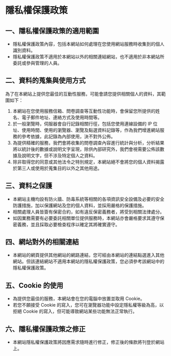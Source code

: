 # 隱私權保護政策

## 一、隱私權保護政策的適用範圍

- 隱私權保護政策內容，包括本網站如何處理在您使用網站服務時收集到的個人識別資料。
- 隱私權保護政策不適用於本網站以外的相關連結網站，也不適用於非本網站所委託或參與管理的人員。

## 二、資料的蒐集與使用方式

為了在本網站上提供您最佳的互動性服務，可能會請您提供相關個人的資料，其範圍如下：

1. 本網站在您使用服務信箱、問卷調查等互動性功能時，會保留您所提供的姓名、電子郵件地址、連絡方式及使用時間等。
2. 於一般瀏覽時，伺服器會自行記錄相關行徑，包括您使用連線設備的 IP 位址、使用時間、使用的瀏覽器、瀏覽及點選資料記錄等，作為我們增進網站服務的參考依據，此記錄為內部使用，決不對外公佈。
3. 為提供精確的服務，我們會將收集的問卷調查內容進行統計與分析，分析結果將以統計後的數據或說明文字呈現，除供內部研究外，我們會視需要公佈該數據及說明文字，但不涉及特定個人之資料。
4. 除非取得您的同意或其他法令之特別規定，本網站絕不會將您的個人資料揭露於第三人或使用於蒐集目的以外之其他用途。

## 三、資料之保護

- 本網站主機均設有防火牆、防毒系統等相關的各項資訊安全設備及必要的安全防護措施，加以保護網站及您的個人資料，並採用嚴格的保護措施。
- 相關處理人員皆簽有保密合約，如有違反保密義務者，將受到相關法律處分。
- 如因業務需要有必要委託相關單位提供服務時，本網站亦會嚴格要求其遵守保密義務，並且採取必要檢查程序以確定其將確實遵守。

## 四、網站對外的相關連結

- 本網站的網頁提供其他網站的網路連結，您可經由本網站的連結點選進入其他網站。但該連結網站不適用本網站的隱私權保護政策，您必須參考該網站中的隱私權保護政策。

## 五、Cookie 的使用

- 為提供您最佳的服務，本網站會在您的電腦中放置並取用 Cookie。
- 若您不願接受 Cookie 的寫入，您可在瀏覽器功能中設定隱私權等級為高，以拒絕 Cookie 的寫入，但可能導致網站某些功能無法正常執行。

## 六、隱私權保護政策之修正

- 本網站隱私權保護政策將因應需求隨時進行修正，修正後的條款將刊登於網站上。